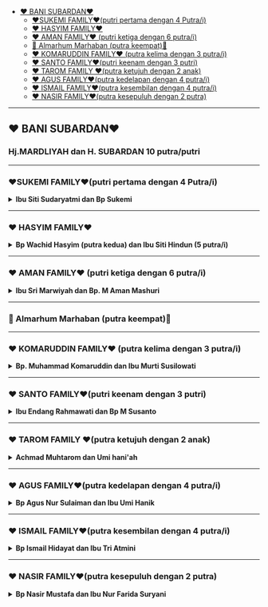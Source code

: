 - [❤️ BANI SUBARDAN❤️](#️-bani-subardan️)
  - [❤️SUKEMI FAMILY❤️(putri pertama dengan 4 Putra/i)](#️sukemi-family️putri-pertama-dengan-4-putrai)
  - [❤️ HASYIM FAMILY❤️](#️-hasyim-family️)
  - [❤️ AMAN FAMILY❤️ (putri ketiga dengan 6 putra/i)](#️-aman-family️-putri-ketiga-dengan-6-putrai)
  - [🤲 Almarhum Marhaban (putra keempat)🤲](#-almarhum-marhaban-putra-keempat)
  - [❤️ KOMARUDDIN FAMILY❤️ (putra kelima dengan 3 putra/i)](#️-komaruddin-family️-putra-kelima-dengan-3-putrai)
  - [❤️ SANTO FAMILY❤️(putri keenam dengan 3 putri)](#️-santo-family️putri-keenam-dengan-3-putri)
  - [❤️ TAROM FAMILY ❤️(putra ketujuh dengan 2 anak)](#️-tarom-family-️putra-ketujuh-dengan-2-anak)
  - [❤️ AGUS FAMILY❤️(putra kedelapan dengan 4 putra/i)](#️-agus-family️putra-kedelapan-dengan-4-putrai)
  - [❤️ ISMAIL FAMILY❤️(putra kesembilan dengan 4 putra/i)](#️-ismail-family️putra-kesembilan-dengan-4-putrai)
  - [❤️ NASIR FAMILY❤️(putra kesepuluh dengan 2 putra)](#️-nasir-family️putra-kesepuluh-dengan-2-putra)

---

## ❤️ BANI SUBARDAN❤️
<h3>Hj.MARDLIYAH dan  H. SUBARDAN 10 putra/putri</h3>

---

### ❤️SUKEMI FAMILY❤️(putri pertama dengan 4 Putra/i)
<details>
<summary>
<b>Ibu Siti Sudaryatmi  dan  Bp Sukemi</b>
</summary>

<details>
<summary>
    <b>1️⃣. Ufiek Nur Arifah Hidayati  dan  Wildan Tojibi  </b>
</summary>

<details>
<summary>
1. Muhammad Nur Hakimuddin  dan  Fadhilah Siti Aniisah Haryono
</summary>

1. Alesha Hikari Rezqia Eldina (canggah)
</details>

2. Amelia Amrina Rosyada
3. Adinda Raudhatur Rizka
</details>

<details>
<summary>
<b> 2️⃣.  Ratna Listyaningsih  dan  Indrawanto </b>
</summary>

1. Muhammad Shafly Muwaffaq
2. Muhammad Daffa Al Ghifari
3. Muhammad Alfian Ainurrizqi
</details>

<details>
<summary>
<b> 3️⃣. Arif Hanafi Nurdin  dan  Siti Rosyidah</b>
</summary>

1. Ahmad Farhan Ar Rosyid
2. Ahmad Zidan Ar Rosyid
3. Nadya Adilla Hanafi Putri
</details>
<details>
<summary>
<b> 4️⃣. Erna Rahmawati  dan  Wratsongko Sri Kawuryan</b>
</summary>

1. Alifia Zahra Pramesti 
2. Anindya Alya  Khairunnisa
3. Aviccena Maulana Albaihaqi
</details>
</details>

---

### ❤️ HASYIM FAMILY❤️
<details>
<summary>
<b>Bp Wachid Hasyim (putra kedua) dan Ibu Siti Hindun (5 putra/i)</b>
</summary>

<details>
<summary>
<b> 1️⃣. Afandi Nurhidayat  dan  Luluk Yuliatik</b>
</summary>

1. Muh Farandi Khusnan 
2. Zahra Khairunisa
</details>

<details>
<summary>
<b> 2️⃣. Ahmad Sukri Chusnan  dan  Zenny Nugraheni</b>
</summary>

1. Yusuf Ahmad Khairy
2. Farid Ahmad Faisal
</details>

<details>
<summary>
<b> 3️⃣. Very Zukhdi Santoso  dan  Risalatin Sutadi</b>
</summary>

1. Delila Azaliyya Zukhdi S 
2. Taftazani Zukhdi A
</details>

<details>
<summary>
<b> 4️⃣. Rahmad Abidin  dan  Eka Rachmawaty</b>
</summary>

1. Fatimah Humaira Az Zahra
</details>

<details>
<summary>
<b> 5️⃣. Umi Ma'rifah Nihayati  dan  Luthfi Indra Ramadhan</b>
</summary>
</details>
</details>

---

### ❤️ AMAN FAMILY❤️ (putri ketiga dengan 6 putra/i)
<details>
<summary>
<b>Ibu Sri Marwiyah dan  Bp. M Aman Mashuri </b>
</summary>

<details>
<summary>
<b>1️⃣. Faricha Rahmawati  dan  Bambang Setyawan </b>
</summary>

1. Nabila Fauziah (Nabila)
2. Qonita Yusriah (Qonita)
</details>
<details>
<summary>
<b>2️⃣. Arief Fathoni  dan  Siti Jami'atun </b>
</summary>

1. Azis Arief Setiawan
2. Aqila Ramadani
</details>

<b>3️⃣. Imron Choirudin </b>

<details>
<summary>
<b>4️⃣. Masrifa Choirina  dan  Gito Budi Naryanto </b>
</summary>

1. Alvina Amelia Maharani (Lia)
2. Novita Candra Puspita
</details>
<details>
<summary>
<b>5️⃣. Rofika Hanifa  dan  Bambang Widagdo Suryaning Projo</b>
</summary>

1. Farhan Naufal Adiyatma (farhan)
2. Fadil Ihsan Adiyatma (fadil)
</details>
<details>
<summary>
<b> 6️⃣. Sarifa Umaya  dan  Arief Wiratman</b>
</summary>

1. Anas Firmansyah
2. Carissa Kirana
3. Frida Nisa Ardani
</details>
</details>

---

### 🤲 Almarhum Marhaban (putra keempat)🤲

---

### ❤️ KOMARUDDIN FAMILY❤️ (putra kelima dengan 3 putra/i)
<details>
<summary>
<b>Bp. Muhammad Komaruddin dan  Ibu Murti Susilowati</b>
</summary>
<details>
<summary>
<b>1️⃣. Fikri Arifin  dan  Emalia Hasnaurrofah </b>
</summary>

1. Muhammad Zulfikar
2. Hanif Muta'alim
3. Zulhimatul Aliya
</details>

<details>
<summary>
<b>2️⃣. Radhian Fahma Wulandari  dan  Iwan Rustiawan  </b>
</summary>

1. Haula Ilma Al Ghoida' 
2. Muhammad Ulinnuha Khoiruman
3. Malik Makarim Alim
</details>

<details>
<summary>
<b>3️⃣. Fathinannisa  dan  Mikraj Agung Muhammad</b>
</summary>

1. Tamlikha Imaduddin Asy Syaakir
</details>
</details>

---

### ❤️ SANTO FAMILY❤️(putri keenam dengan 3 putri)  
<details>
<summary>
<b>Ibu Endang Rahmawati dan Bp M Susanto</b>
</summary>
<details>
<summary>
<b>1️⃣. Santi Kusumaningrum  dan  Agung Susanto</b>
</summary>

1. Raditya Ahsan Rivanjaya
2. Fahri Adli Hawari
3. Aira Adiasti Nafeza
4. Quinnisa Zaida Amalia
</details>
<details>
<summary>
<b>2️⃣. Ery Wahyuningrum  dan  Rudi Wahyono</b>
</summary>

1. Vino Abrar Adriansyah
2. Rasya Fadhil  Adriansyah
</details>
<b>3️⃣. Lisa Setyaningrum</b>
</details>

---

### ❤️ TAROM FAMILY ❤️(putra ketujuh dengan 2 anak)

<details>
<summary>
<b>Achmad Muhtarom dan  Umi hani'ah</b>
</summary>

<b>1️⃣. Burhan Fatkhur Rohman  dan  Ikrimah Nur Hayati.</b>

<b>2️⃣. Aufa Haliza Achmad</b>
</details>

---

### ❤️ AGUS FAMILY❤️(putra kedelapan dengan 4 putra/i)
<details>
<summary>
<b>Bp Agus Nur Sulaiman dan  Ibu Umi Hanik</b>
</summary>

<details>
<summary>
<b>1️⃣. Luthfi Arifin  dan  Shinta Nugraheni </b>
</summary>

1. Zafran Ahsan Arifin 
2. Nayyara Amalia Abdilla 
</details>
<details>
<summary>
<b>2️⃣. Lathifa Maya Dewi  dan  Unggul Anantakusuma </b>
</summary>

1. Alika Isykarima Hanif
2. Aidan Fausta El Karim
</details>
<b>3️⃣. Lathifa Rahma Hayati  dan  Muhammad Hafidz Makarim</b>
<details>
<summary>
<b>4️⃣. Luthfi Bahrul Anwari  dan  Annisa Nur Rachmawati </b>
</summary>

1. Emir Miqdam Atharrazka
</details>

</details>

---

### ❤️ ISMAIL FAMILY❤️(putra kesembilan dengan 4 putra/i)
<details>
<summary>
<b>Bp Ismail Hidayat dan  Ibu Tri Atmini </b>
</summary>

<details>
<summary>
<b>1️⃣. Zain Afif Hidayat  dan  Anggun Shandy Ina Maza</b>
</summary>

1. Athafariz Zayyan Malik
2. Atharrazka Zaidan Rafif

</details>
<details>
<summary>
<b>2️⃣. Irfan Asrofy Hidayat  dan  Linda Susilowati</b>
</summary>

1. Rayhan Hakam Asrofy

2. Laquina Shezanameera Asrofy

</details>

<b>3️⃣. Afnan Fauzi Hidayat</b>

<b>4️⃣. Fathina Rifa Hidayati</b>

</details>

---

### ❤️ NASIR FAMILY❤️(putra kesepuluh dengan 2 putra)
<details>
<summary>
<b>Bp Nasir Mustafa dan  Ibu Nur Farida Suryani </b>
</summary>

<b>1️⃣. Yusron Farid Mustafa</b>
<b>2️⃣. Arvin Alan Gifari</b>

</details>